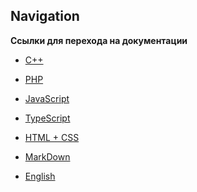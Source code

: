 ## Navigation 

**Cсылки для перехода на документации** 
- [C++](https://github.com/AwesomeWhiteWolf/documentations/blob/main/c%2B%2B.md)

- [PHP]()

- [JavaScript]()

- [TypeScript]()

- [HTML + CSS]()

- [MarkDown]()

- [English]()
